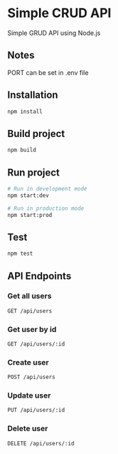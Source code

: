 # Simple CRUD API

Simple GRUD API using Node.js

## Notes 
PORT can be set in .env file

## Installation
```bash
npm install
```

## Build project
```bash
npm build
```
## Run project
```bash
# Run in development mode
npm start:dev

# Run in production mode
npm start:prod
```

## Test
```bash
npm test
```


## API Endpoints
### Get all users
```bash
GET /api/users
```

### Get user by id
```bash
GET /api/users/:id
```

### Create user
```bash
POST /api/users
```

### Update user
```bash
PUT /api/users/:id
```

### Delete user
```bash
DELETE /api/users/:id
```




